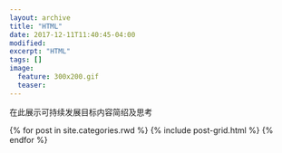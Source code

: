 ```yaml
---
layout: archive
title: "HTML"
date: 2017-12-11T11:40:45-04:00
modified:
excerpt: "HTML"
tags: []
image: 
  feature: 300x200.gif
  teaser:
---
```


在此展示可持续发展目标内容简绍及思考

<div class="tiles">
{% for post in site.categories.rwd %}
  {% include post-grid.html %}
{% endfor %}
</div><!-- /.tiles 把所有categories 有 rwd 的列出来-->